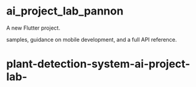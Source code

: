 # ai_project_lab_pannon

A new Flutter project.


samples, guidance on mobile development, and a full API reference.
# plant-detection-system-ai-project-lab-

